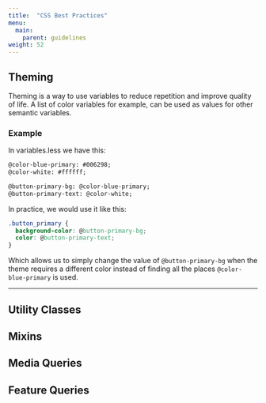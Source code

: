 ```yaml
---
title:  "CSS Best Practices"
menu:
  main:
    parent: guidelines
weight: 52
---
```


## Theming

Theming is a way to use variables to reduce repetition and improve quality of life. A list of color variables for example, can be used as values for other semantic variables.

### Example
In variables.less we have this:
```html
@color-blue-primary: #006298;
@color-white: #ffffff;

@button-primary-bg: @color-blue-primary;
@button-primary-text: @color-white;

```

In practice, we would use it like this:

```css
.button_primary {
  background-color: @button-primary-bg;
  color: @button-primary-text;
}
```

Which allows us to simply change the value of `@button-primary-bg` when the theme requires a different color instead of finding all the places `@color-blue-primary` is used.

---

## Utility Classes

## Mixins

## Media Queries

## Feature Queries
